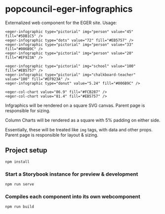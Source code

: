 # popcouncil-eger-infographics

Externalized web component for the EGER site. Usage:

```
<eger-infographic type="pictorial" img="person" value="45" fill="#5DB1C5" />
<eger-infographic type="dots" value="72" fill="#EB5757" />
<eger-infographic type="pictorial" img="person" value="33" fill="#006B9C" />
<eger-infographic type="pictorial" img="person" value="20" fill="#EF923A" />

<eger-infographic type="pictorial" img="school" value="100" fill="#EB5757" />
<eger-infographic type="pictorial" img="chalkboard-teacher" value="100" fill="#EF923A" />
<eger-infographic type="donut" value="5.24" fill="#006B9C" />

<eger-col-chart value="86.9" fill="#FCB287" />
<eger-col-chart value="81.4" fill="#EB5757" />
```

Infgraphics will be rendered on a square SVG canvas. Parent page is responsible for sizing.

Column Charts will be rendered as a square with 5% padding on either side.

Essentially, these will be treated like `img` tags, with data and other props. Parent page is responsible for layout & sizing.

## Project setup

```
npm install
```

### Start a Storybook instance for preview & development

```
npm run serve
```

### Compiles each component into its own webcomponent

```
npm run build
```
